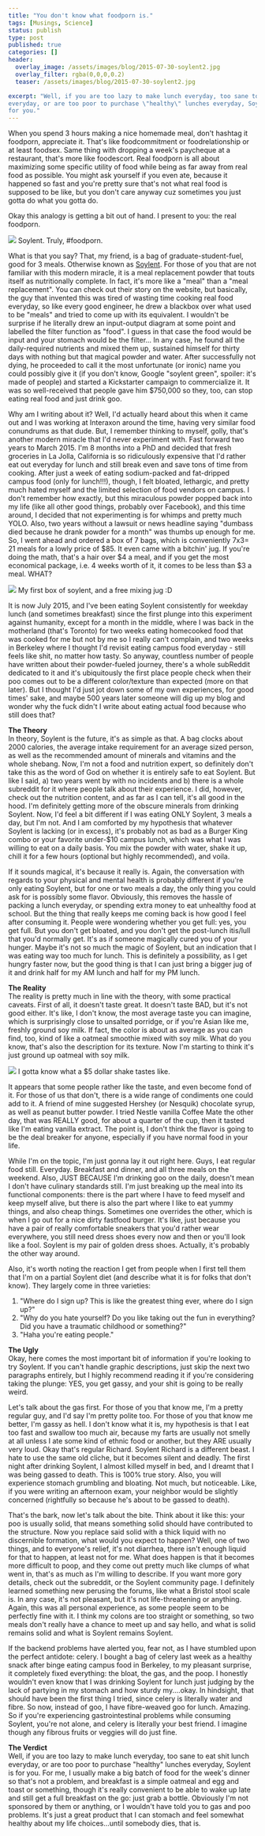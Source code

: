 ```yaml
---
title: "You don't know what foodporn is."
tags: [Musings, Science]
status: publish
type: post
published: true
categories: []
header:
  overlay_image: /assets/images/blog/2015-07-30-soylent2.jpg
  overlay_filter: rgba(0,0,0,0.2)
  teaser: /assets/images/blog/2015-07-30-soylent2.jpg

excerpt: "Well, if you are too lazy to make lunch everyday, too sane to eat shit lunch
everyday, or are too poor to purchase \"healthy\" lunches everyday, Soylent is
for you."
---
```

When you spend 3 hours making a nice homemade meal, don't hashtag it foodporn,
appreciate it. That's like foodcommitment or foodrelationship or at least
foodsex. Same thing with dropping a week's paycheque at a restaurant, that's
more like foodescort. Real foodporn is all about maximizing some specific
utility of food while being as far away from real food as possible. You might
ask yourself if you even ate, because it happened so fast and you're pretty
sure that's not what real food is supposed to be like, but you don't care
anyway cuz sometimes you just gotta do what you gotta do.

Okay this analogy is getting a bit out of hand. I present to you: the real
foodporn.

![](/assets/images/blog/2015-07-30-soylent1.jpg)
Soylent. Truly, #foodporn.

What is that you say? That, my friend, is a bag of graduate-student-fuel, good
for 3 meals. Otherwise known as [Soylent](https://www.soylent.com). For those
of you that are not familiar with this modern miracle, it is a meal
replacement powder that touts itself as nutritionally complete. In fact, it's
more like a "meal" than a "meal replacement". You can check out their story on
the website, but basically, the guy that invented this was tired of wasting
time cooking real food everyday, so like every good engineer, he drew a
blackbox over what used to be "meals" and tried to come up with its
equivalent. I wouldn't be surprise if he literally drew an input-output
diagram at some point and labelled the filter function as "food". I guess in
that case the food would be input and your stomach would be the filter... In
any case, he found all the daily-required nutrients and mixed them up,
sustained himself for thirty days with nothing but that magical powder and
water. After successfully not dying, he proceeded to call it the most
unfortunate (or ironic) name you could possibly give it (if you don't know,
Google "soylent green", spoiler: it's made of people) and started a
Kickstarter campaign to commercialize it. It was so well-received that people
gave him $750,000 so they, too, can stop eating real food and just drink goo.

Why am I writing about it? Well, I'd actually heard about this when it came
out and I was working at Interaxon around the time, having very similar food
conundrums as that dude. But, I remember thinking to myself, golly, that's
another modern miracle that I'd never experiment with. Fast forward two years
to March 2015. I'm 8 months into a PhD and decided that fresh groceries in La
Jolla, California is so ridiculously expensive that I'd rather eat out
everyday for lunch and still break even and save tons of time from cooking.
After just a week of eating sodium-packed and fat-dripped campus food (only
for lunch!!!), though, I felt bloated, lethargic, and pretty much hated myself
and the limited selection of food vendors on campus. I don't remember how
exactly, but this miraculous powder popped back into my life (like all other
good things, probably over Facebook), and this time around, I decided that not
experimenting is for whimps and pretty much YOLO. Also, two years without a
lawsuit or news headline saying "dumbass died because he drank powder for a
month" was thumbs up enough for me. So, I went ahead and ordered a box of 7
bags, which is conveniently 7x3= 21 meals for a lowly price of $85. It even
came with a bitchin' jug. If you're doing the math, that's a hair over $4 a
meal, and if you get the most economical package, i.e. 4 weeks worth of it, it
comes to be less than $3 a meal. WHAT?

![](/assets/images/blog/2015-07-30-soylent2.jpg)
My first box of soylent, and a free mixing jug :D

It is now July 2015, and I've been eating Soylent consistently for weekday
lunch (and sometimes breakfast) since the first plunge into this experiment
against humanity, except for a month in the middle, where I was back in the
motherland (that's Toronto) for two weeks eating homecooked food that was
cooked for me but not by me so I really can't complain, and two weeks in
Berkeley where I thought I'd revisit eating campus food everyday - still feels
like shit, no matter how tasty. So anyway, countless number of people have
written about their powder-fueled journey, there's a whole subReddit dedicated
to it and it's ubiquitously the first place people check when their poo comes
out to be a different color/texture than expected (more on that later). But I
thought I'd just jot down some of my own experiences, for good times' sake,
and maybe 500 years later someone will dig up my blog and wonder why the fuck
didn't I write about eating actual food because who still does that?

**The Theory**  
In theory, Soylent is the future, it's as simple as that. A bag clocks about
2000 calories, the average intake requirement for an average sized person, as
well as the recommended amount of minerals and vitamins and the whole shebang.
Now, I'm not a food and nutrition expert, so definitely don't take this as the
word of God on whether it is entirely safe to eat Soylent. But like I said, a)
two years went by with no incidents and b) there is a whole subreddit for it
where people talk about their experience. I did, however, check out the
nutrition content, and as far as I can tell, it's all good in the hood. I'm
definitely getting more of the obscure minerals from drinking Soylent. Now,
I'd feel a bit different if I was eating ONLY Soylent, 3 meals a day, but I'm
not. And I am comforted by my hypothesis that whatever Soylent is lacking (or
in excess), it's probably not as bad as a Burger King combo or your favorite
under-$10 campus lunch, which was what I was willing to eat on a daily basis.
You mix the powder with water, shake it up, chill it for a few hours (optional
but highly recommended), and voila.

If it sounds magical, it's because it really is. Again, the conversation with
regards to your physical and mental health is probably different if you're
only eating Soylent, but for one or two meals a day, the only thing you could
ask for is possibly some flavor. Obviously, this removes the hassle of packing
a lunch everyday, or spending extra money to eat unhealthy food at school. But
the thing that really keeps me coming back is how good I feel after consuming
it. People were wondering whether you get full: yes, you get full. But you
don't get bloated, and you don't get the post-lunch itis/lull that you'd
normally get. It's as if someone magically cured you of your hunger. Maybe
it's not so much the magic of Soylent, but an indication that I was eating way
too much for lunch. This is definitely a possibility, as I get hungry faster
now, but the good thing is that I can just bring a bigger jug of it and drink
half for my AM lunch and half for my PM lunch.

**The Reality**  
The reality is pretty much in line with the theory, with some practical
caveats. First of all, it doesn't taste great. It doesn't taste BAD, but it's
not good either. It's like, I don't know, the most average taste you can
imagine, which is surprisingly close to unsalted porridge, or if you're Asian
like me, freshly ground soy milk. If fact, the color is about as average as
you can find, too, kind of like a oatmeal smoothie mixed with soy milk. What
do you know, that's also the description for its texture. Now I'm starting to
think it's just ground up oatmeal with soy milk.

![](/assets/images/blog/2015-07-30-soylent3.jpg)
I gotta know what a $5 dollar shake tastes like.

It appears that some people rather like the taste, and even become fond of it.
For those of us that don't, there is a wide range of condiments one could add
to it. A friend of mine suggested Hershey (or Nesquik) chocolate syrup, as
well as peanut butter powder. I tried Nestle vanilla Coffee Mate the other
day, that was REALLY good, for about a quarter of the cup, then it tasted like
I'm eating vanilla extract. The point is, I don't think the flavor is going to
be the deal breaker for anyone, especially if you have normal food in your
life.

While I'm on the topic, I'm just gonna lay it out right here. Guys, I eat
regular food still. Everyday. Breakfast and dinner, and all three meals on the
weekend. Also, JUST BECAUSE I'm drinking goo on the daily, doesn't mean I
don't have culinary standards still. I'm just breaking up the meal into its
functional components: there is the part where I have to feed myself and keep
myself alive, but there is also the part where I like to eat yummy things, and
also cheap things. Sometimes one overrides the other, which is when I go out
for a nice dirty fastfood burger. It's like, just because you have a pair of
really comfortable sneakers that you'd rather wear everywhere, you still need
dress shoes every now and then or you'll look like a fool. Soylent is my pair
of golden dress shoes. Actually, it's probably the other way around.

Also, it's worth noting the reaction I get from people when I first tell them
that I'm on a partial Soylent diet (and describe what it is for folks that
don't know). They largely come in three varieties:  
1) "Where do I sign up? This is like the greatest thing ever, where do I sign
up?"  
2) "Why do you hate yourself? Do you like taking out the fun in everything?
Did you have a traumatic childhood or something?"  
3) "Haha you're eating people."

**The Ugly**  
Okay, here comes the most important bit of information if you're looking to
try Soylent. If you can't handle graphic descriptions, just skip the next two
paragraphs entirely, but I highly recommend reading it if you're considering
taking the plunge: YES, you get gassy, and your shit is going to be really
weird.

Let's talk about the gas first. For those of you that know me, I'm a pretty
regular guy, and I'd say I'm pretty polite too. For those of you that know me
better, I'm gassy as hell. I don't know what it is, my hypothesis is that I
eat too fast and swallow too much air, because my farts are usually not smelly
at all unless I ate some kind of ethnic food or another, but they ARE usually
very loud. Okay that's regular Richard. Soylent Richard is a different beast.
I hate to use the same old cliche, but it becomes silent and deadly. The first
night after drinking Soylent, I almost killed myself in bed, and I dreamt that
I was being gassed to death. This is 100% true story. Also, you will
experience stomach grumbling and bloating. Not much, but noticeable. Like, if
you were writing an afternoon exam, your neighbor would be slightly concerned
(rightfully so because he's about to be gassed to death).

That's the bark, now let's talk about the bite. Think about it like this: your
poo is usually solid, that means something solid should have contributed to
the structure. Now you replace said solid with a thick liquid with no
discernible formation, what would you expect to happen? Well, one of two
things, and to everyone's relief, it's not diarrhea, there isn't enough liquid
for that to happen, at least not for me. What does happen is that it becomes
more difficult to poop, and they come out pretty much like clumps of what went
in, that's as much as I'm willing to describe. If you want more gory details,
check out the subreddit, or the Soylent community page. I definitely learned
something new perusing the forums, like what a Bristol stool scale is. In any
case, it's not pleasant, but it's not life-threatening or anything. Again,
this was all personal experience, as some people seem to be perfectly fine
with it. I think my colons are too straight or something, so two meals don't
really have a chance to meet up and say hello, and what is solid remains solid
and what is Soylent remains Soylent.

If the backend problems have alerted you, fear not, as I have stumbled upon
the perfect antidote: celery. I bought a bag of celery last week as a healthy
snack after binge eating campus food in Berkeley, to my pleasant surprise, it
completely fixed everything: the bloat, the gas, and the poop. I honestly
wouldn't even know that I was drinking Soylent for lunch just judging by the
lack of partying in my stomach and how sturdy my....okay. In hindsight, that
should have been the first thing I tried, since celery is literally water and
fibre. So now, instead of goo, I have fibre-weaved goo for lunch. Amazing. So
if you're experiencing gastrointestinal problems while consuming Soylent,
you're not alone, and celery is literally your best friend. I imagine though
any fibrous fruits or veggies will do just fine.

**The Verdict**  
Well, if you are too lazy to make lunch everyday, too sane to eat shit lunch
everyday, or are too poor to purchase "healthy" lunches everyday, Soylent is
for you. For me, I usually make a big batch of food for the week's dinner so
that's not a problem, and breakfast is a simple oatmeal and egg and toast or
something, though it's really convenient to be able to wake up late and still
get a full breakfast on the go: just grab a bottle. Obviously I'm not
sponsored by them or anything, or I wouldn't have told you to gas and poo
problems. It's just a great product that I can stomach and feel somewhat
healthy about my life choices...until somebody dies, that is.
